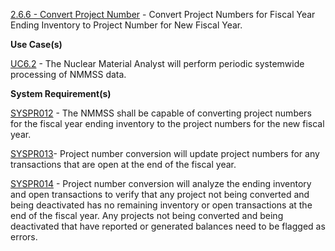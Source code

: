 <a href="https://dev.azure.com/Link-Technologies/NMMSS%20Requirements/_workitems/edit/297/" target="_blank">2.6.6 - Convert Project Number</a> - Convert Project Numbers for Fiscal Year Ending Inventory to Project Number for New Fiscal Year.



**Use Case(s)**

<a href="https://dev.azure.com/Link-Technologies/NMMSS%20Requirements/_workitems/edit/786/" target="_blank">UC6.2</a> - The Nuclear Material Analyst will perform periodic systemwide processing of NMMSS data.

**System Requirement(s)**

<a href="https://dev.azure.com/Link-Technologies/NMMSS%20Requirements/_workitems/edit/791/" target="_blank">SYSPR012</a> - The NMMSS shall be capable of converting project numbers for the fiscal year ending inventory to the project numbers for the new fiscal year.

<a href="https://dev.azure.com/Link-Technologies/NMMSS%20Requirements/_workitems/edit/792/" target="_blank">SYSPR013</a>- Project number conversion will update project numbers for any transactions that are open at the end of the fiscal year.

<a href="https://dev.azure.com/Link-Technologies/NMMSS%20Requirements/_workitems/edit/793/" target="_blank">SYSPR014</a> - Project number conversion will analyze the ending inventory and open transactions to verify that any project not being converted and being deactivated has no remaining inventory or open transactions at the end of the fiscal year. Any projects not being converted and being deactivated that have reported or generated balances need to be flagged as errors.